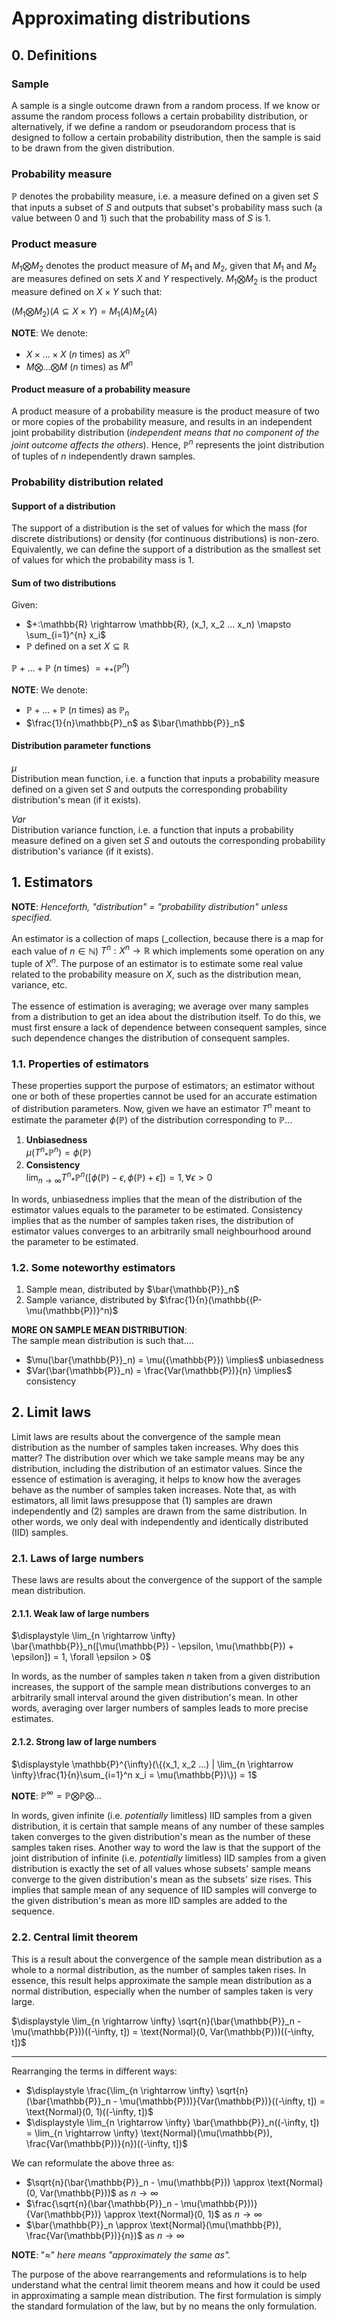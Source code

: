 # Approximating distributions

## 0. Definitions

### Sample
A sample is a single outcome drawn from a random process. If we know or assume the random process follows a certain probability distribution, or alternatively, if we define a random or pseudorandom process that is designed to follow a certain probability distribution, then the sample is said to be drawn from the given distribution.

### Probability measure
$\mathbb{P}$ denotes the probability measure, i.e. a measure defined on a given set $S$ that inputs a subset of $S$ and outputs that subset's probability mass such (a value between $0$ and $1$) such that the probability mass of $S$ is $1$.

### Product measure
$M_1 \bigotimes M_2$ denotes the product measure of $M_1$ and $M_2$, given that $M_1$ and $M_2$ are measures defined on sets $X$ and $Y$ respectively. $M_1 \bigotimes M_2$ is the product measure defined on $X \times Y$ such that:

$(M_1 \bigotimes M_2)(A \subseteq X \times Y) = M_1(A)M_2(A)$

**NOTE**: We denote:

- $X \times ... \times X$ ($n$ times) as $X^n$
- $M \bigotimes ... \bigotimes M$ ($n$ times) as $M^n$

#### Product measure of a probability measure
A product measure of a probability measure is the product measure of two or more copies of the probability measure, and results in an independent joint probability distribution (_independent means that no component of the joint outcome affects the others_). Hence, $\mathbb{P}^n$ represents the joint distribution of tuples of $n$ independently drawn samples.

### Probability distribution related
#### Support of a distribution
The support of a distribution is the set of values for which the mass (for discrete distributions) or density (for continuous distributions) is non-zero. Equivalently, we can define the support of a distribution as the smallest set of values for which the probability mass is $1$.

#### Sum of two distributions
Given:

- $+:\mathbb{R} \rightarrow \mathbb{R}, (x_1, x_2 ... x_n) \mapsto \sum_{i=1}^{n} x_i$
- $\mathbb{P}$ defined on a set $X \subseteq \mathbb{R}$

$\mathbb{P} + ... + \mathbb{P}$ ($n$ times) $= +_*(\mathbb{P}^n)$

**NOTE**: We denote:

- $\mathbb{P} + ... + \mathbb{P}$ ($n$ times) as $\mathbb{P}_n$
- $\frac{1}{n}\mathbb{P}_n$ as $\bar{\mathbb{P}}_n$

#### Distribution parameter functions
$\mu$<br>
Distribution mean function, i.e. a function that inputs a probability measure defined on a given set $S$ and outputs the corresponding probability distribution's mean (if it exists).

$Var$<br>
Distribution variance function, i.e. a function that inputs a probability measure defined on a given set $S$ and outouts the corresponding probability distribution's variance (if it exists).

## 1. Estimators
**NOTE**: _Henceforth, "distribution" = "probability distribution" unless specified._
<br><br>
An estimator is a collection of maps (_collection, because there is a map for each value of $n \in \mathbb{N}$) $T^n:X^n \rightarrow \mathbb{R}$ which implements some operation on any tuple of $X^n$. The purpose of an estimator is to estimate some real value related to the probability measure on $X$, such as the distribution mean, variance, etc.
<br><br>
The essence of estimation is averaging; we average over many samples from a distribution to get an idea about the distribution itself. To do this, we must first ensure a lack of dependence between consequent samples, since such dependence changes the distribution of consequent samples.

### 1.1. Properties of estimators
These properties support the purpose of estimators; an estimator without one or both of these properties cannot be used for an accurate estimation of distribution parameters. Now, given we have an estimator $T^n$ meant to estimate the parameter $\phi(\mathbb{P})$ of the distribution corresponding to $\mathbb{P}$...

1. **Unbiasedness**<br>$\mu({T^n}_*\mathbb{P}^n) = \phi(\mathbb{P})$
2. **Consistency**<br>$\displaystyle \lim_{n \rightarrow \infty} {T^n}_*\mathbb{P}^n([\phi(\mathbb{P}) - \epsilon, \phi(\mathbb{P}) + \epsilon]) = 1, \forall \epsilon > 0$

In words, unbiasedness implies that the mean of the distribution of the estimator values equals to the parameter to be estimated. Consistency implies that as the number of samples taken rises, the distribution of estimator values converges to an arbitrarily small neighbourhood around the parameter to be estimated.

### 1.2. Some noteworthy estimators

1. Sample mean, distributed by $\bar{\mathbb{P}}_n$
2. Sample variance, distributed by $\frac{1}{n}(\mathbb{(P-\mu(\mathbb{P})}^n)$

**MORE ON SAMPLE MEAN DISTRIBUTION**:<br>
The sample mean distribution is such that....

- $\mu(\bar{\mathbb{P}}_n) = \mu({\mathbb{P}}) \implies$ unbiasedness
- $Var(\bar{\mathbb{P}}_n) = \frac{Var(\mathbb{P})}{n} \implies$ consistency

## 2. Limit laws
Limit laws are results about the convergence of the sample mean distribution as the number of samples taken increases. Why does this matter? The distribution over which we take sample means may be any distribution, including the distribution of an estimator values. Since the essence of estimation is averaging, it helps to know how the averages behave as the number of samples taken increases. Note that, as with estimators, all limit laws presuppose that (1) samples are drawn independently and (2) samples are drawn from the same distribution. In other words, we only deal with independently and identically distributed (IID) samples.

### 2.1. Laws of large numbers
These laws are results about the convergence of the support of the sample mean distribution.

#### 2.1.1. Weak law of large numbers
$\displaystyle \lim_{n \rightarrow \infty} \bar{\mathbb{P}}_n([\mu(\mathbb{P}) - \epsilon, \mu(\mathbb{P}) + \epsilon]) = 1, \forall \epsilon > 0$

In words, as the number of samples taken $n$ taken from a given distribution increases, the support of the sample mean distributions converges to an arbitrarily small interval around the given distribution's mean. In other words, averaging over larger numbers of samples leads to more precise estimates.

#### 2.1.2. Strong law of large numbers
$\displaystyle \mathbb{P}^{\infty}(\{(x_1, x_2 ...) | \lim_{n \rightarrow \infty}\frac{1}{n}\sum_{i=1}^n x_i = \mu(\mathbb{P})\}) = 1$

**NOTE**: $\mathbb{P}^{\infty} = \mathbb{P} \bigotimes \mathbb{P} \bigotimes ...$

In words, given infinite (i.e. _potentially_ limitless) IID samples from a given distribution, it is certain that sample means of any number of these samples taken converges to the given distribution's mean as the number of these samples taken rises. Another way to word the law is that the support of the joint distribution of infinite (i.e. _potentially_ limitless) IID samples from a given distribution is exactly the set of all values whose subsets' sample means converge to the given distribution's mean as the subsets' size rises. This implies that sample mean of any sequence of IID samples will converge to the given distribution's mean as more IID samples are added to the sequence.

### 2.2. Central limit theorem
This is a result about the convergence of the sample mean distribution as a whole to a normal distribution, as the number of samples taken rises. In essence, this result helps approximate the sample mean distribution as a normal distribution, especially when the number of samples taken is very large.

$\displaystyle \lim_{n \rightarrow \infty} \sqrt{n}(\bar{\mathbb{P}}_n - \mu(\mathbb{P}))((-\infty, t]) = \text{Normal}(0, Var(\mathbb{P}))((-\infty, t])$

---

Rearranging the terms in different ways:

- $\displaystyle \frac{\lim_{n \rightarrow \infty} \sqrt{n}(\bar{\mathbb{P}}_n - \mu(\mathbb{P}))}{Var(\mathbb{P})}((-\infty, t]) = \text{Normal}(0, 1)((-\infty, t])$
- $\displaystyle \lim_{n \rightarrow \infty} \bar{\mathbb{P}}_n((-\infty, t]) = \lim_{n \rightarrow \infty} \text{Normal}(\mu(\mathbb{P}), \frac{Var(\mathbb{P})}{n})((-\infty, t])$

We can reformulate the above three as:

- $\sqrt{n}(\bar{\mathbb{P}}_n - \mu(\mathbb{P})) \approx \text{Normal}(0, Var(\mathbb{P}))$ as $n \rightarrow \infty$
- $\frac{\sqrt{n}(\bar{\mathbb{P}}_n - \mu(\mathbb{P}))}{Var(\mathbb{P})} \approx \text{Normal}(0, 1)$ as $n \rightarrow \infty$
- $\bar{\mathbb{P}}_n \approx \text{Normal}(\mu(\mathbb{P}), \frac{Var(\mathbb{P})}{n})$ as $n \rightarrow \infty$

**NOTE**: "$\approx$" _here means "approximately the same as"._

The purpose of the above rearrangements and reformulations is to help understand what the central limit theorem means and how it could be used in approximating a sample mean distribution. The first formulation is simply the standard formulation of the law, but by no means the only formulation.
